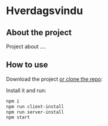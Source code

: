 # Hverdagsvindu

## About the project

Project about ....

## How to use

Download the project [or clone the repo](https://gitlab.stud.idi.ntnu.no/larssorl/hverdagshelt.git):

Install it and run:

```bash
npm i
npm run client-install
npm run server-install
npm start
```
